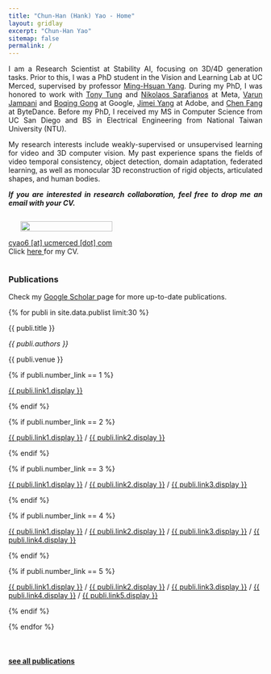 ```yaml
---
title: "Chun-Han (Hank) Yao - Home"
layout: gridlay
excerpt: "Chun-Han Yao"
sitemap: false
permalink: /
---
```


<div class="container-fluid">

<div class="row">

<div class="col-sm-7" style="text-align:justify">    
    
I am a Research Scientist at Stability AI, focusing on 3D/4D generation tasks. Prior to this, I was a PhD student in the Vision and Learning Lab at UC Merced, supervised by professor [Ming-Hsuan Yang](http://faculty.ucmerced.edu/mhyang/). During my PhD, I was honored to work with [Tony Tung](https://sites.google.com/site/tony2ng/) and [Nikolaos Sarafianos](https://nsarafianos.github.io/) at Meta, [Varun Jampani](https://varunjampani.github.io/) and [Boqing Gong](http://boqinggong.info/) at Google, [Jimei Yang](https://jimeiyang.github.io/) at Adobe, and [Chen Fang](http://fangchen.org/) at ByteDance. Before my PhD, I received my MS in Computer Science from UC San Diego and BS in Electrical Engineering from National Taiwan University (NTU). 
    
My research interests include weakly-supervised or unsupervised learning for video and 3D computer vision. My past experience spans the fields of video temporal consistency, object detection, domain adaptation, federated learning, as well as monocular 3D reconstruction of rigid objects, articulated shapes, and human bodies.

**_If you are interested in research collaboration, feel free to drop me an email with your CV._**

</div>

    
<div class="col-sm-4" style="display:table-cell; vertical-align:middle; text-align:left">

  <ul style="overflow: hidden">
  <img src="{{ site.url }}{{ site.baseurl }}/images/profile_photo.jpg" class="img-responsive" width="100%" />
  </ul>

  <!-- <br clear="all" /> -->

  <A HREF="">cyao6 [at] ucmerced [dot] com</A> <br>
  Click <a href="../cv_chunhan.pdf"> here </a> for my CV.
  
</div>
</div>
</div>



<div class="col-sm-12">

### Publications
  
Check my <a href="https://scholar.google.com/citations?hl=en&user=866vORgAAAAJ"> Google Scholar </a> page for more up-to-date publications.

{% for publi in site.data.publist limit:30 %}

<div class="col-sm-11 clearfix">
 <div class="well">
 <pubtit>{{ publi.title }}</pubtit>

 <p><em>{{ publi.authors }}</em></p>

 <p>{{ publi.venue }}</p>

 {% if publi.number_link == 1 %}
 <p><a href="{{ publi.link1.url }}">{{ publi.link1.display }}</a></p>
 {% endif %}

 {% if publi.number_link == 2 %}
 <p><a href="{{ publi.link1.url }}">{{ publi.link1.display }}</a>
 /
 <a href="{{ publi.link2.url }}">{{ publi.link2.display }}</a></p>
 {% endif %}

 {% if publi.number_link == 3 %}
 <p><a href="{{ publi.link1.url }}">{{ publi.link1.display }}</a>
 /
 <a href="{{ publi.link2.url }}">{{ publi.link2.display }}</a>
 /
 <a href="{{ publi.link3.url }}">{{ publi.link3.display }}</a></p>
 {% endif %}

 {% if publi.number_link == 4 %}
 <p><a href="{{ publi.link1.url }}">{{ publi.link1.display }}</a>
 /
 <a href="{{ publi.link2.url }}">{{ publi.link2.display }}</a>
 /
 <a href="{{ publi.link3.url }}">{{ publi.link3.display }}</a>
 /
 <a href="{{ publi.link4.url }}">{{ publi.link4.display }}</a></p>
 {% endif %}

 {% if publi.number_link == 5 %}
 <p><a href="{{ publi.link1.url }}">{{ publi.link1.display }}</a>
 /
 <a href="{{ publi.link2.url }}">{{ publi.link2.display }}</a>
 /
 <a href="{{ publi.link3.url }}">{{ publi.link3.display }}</a>
 /
 <a href="{{ publi.link4.url }}">{{ publi.link4.display }}</a>
 /
 <a href="{{ publi.link5.url }}">{{ publi.link5.display }}</a></p>
 {% endif %}

 </div>
</div>

{% endfor %}

<br clear="all"/>

#### <a href="{{ site.url }}{{ site.baseurl }}/publications">see all publications</a>

</div>
